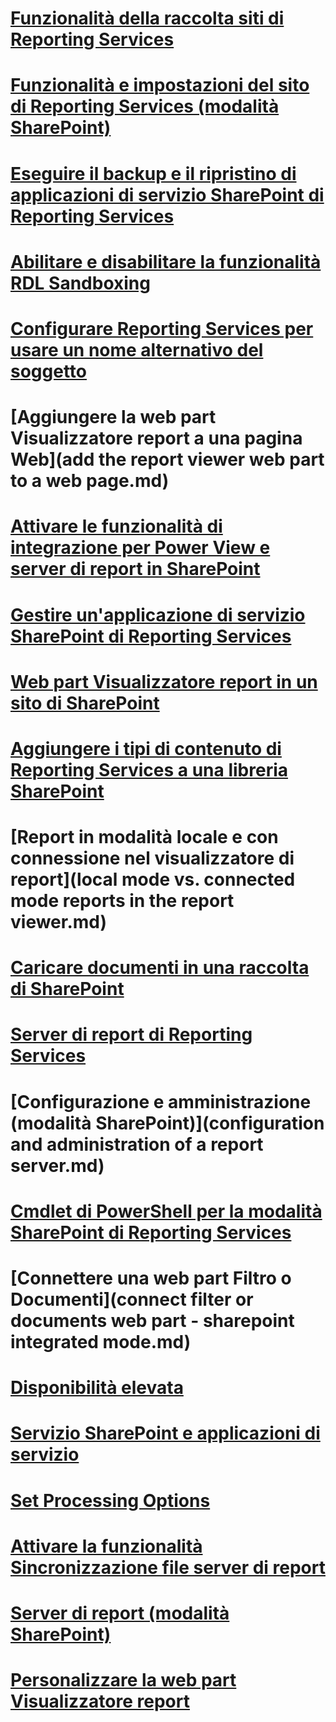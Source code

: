 # [Funzionalità della raccolta siti di Reporting Services](reporting-services-site-collection-features.md)
# [Funzionalità e impostazioni del sito di Reporting Services (modalità SharePoint)](reporting-services-site-settings-and-site-features-sharepoint-mode.md)
# [Eseguire il backup e il ripristino di applicazioni di servizio SharePoint di Reporting Services](backup-and-restore-reporting-services-sharepoint-service-applications.md)
# [Abilitare e disabilitare la funzionalità RDL Sandboxing](enable-and-disable-rdl-sandboxing.md)
# [Configurare Reporting Services per usare un nome alternativo del soggetto](configure-reporting-services-to-use-a-subject-alternative-name.md)
# [Aggiungere la web part Visualizzatore report a una pagina Web](add the report viewer web part to a web page.md)
# [Attivare le funzionalità di integrazione per Power View e server di report in SharePoint](activate-the-report-server-and-power-view-integration-features-in-sharepoint.md)
# [Gestire un'applicazione di servizio SharePoint di Reporting Services](manage-a-reporting-services-sharepoint-service-application.md)
# [Web part Visualizzatore report in un sito di SharePoint](report-viewer-web-part-on-a-sharepoint-site.md)
# [Aggiungere i tipi di contenuto di Reporting Services a una libreria SharePoint](add-reporting-services-content-types-to-a-sharepoint-library.md)
# [Report in modalità locale e con connessione nel visualizzatore di report](local mode vs. connected mode reports in the report viewer.md)
# [Caricare documenti in una raccolta di SharePoint](upload-documents-to-a-sharepoint-library-reporting-services-in-sharepoint-mode.md)
# [Server di report di Reporting Services](server-di-report-di-reporting-services.md)
# [Configurazione e amministrazione (modalità SharePoint)](configuration and administration of a report server.md)
# [Cmdlet di PowerShell per la modalità SharePoint di Reporting Services](powershell-cmdlets-for-reporting-services-sharepoint-mode.md)
# [Connettere una web part Filtro o Documenti](connect filter or documents web part - sharepoint integrated mode.md)
# [Disponibilità elevata](high-availability-reporting-services.md)
# [Servizio SharePoint e applicazioni di servizio](reporting-services-sharepoint-service-and-service-applications.md)
# [Set Processing Options](set-processing-options-reporting-services-in-sharepoint-integrated-mode.md)
# [Attivare la funzionalità Sincronizzazione file server di report](activate-the-report-server-file-sync-feature-in-sharepoint-ca.md)
# [Server di report (modalità SharePoint)](reporting-services-report-server-sharepoint-mode.md)
# [Personalizzare la web part Visualizzatore report](customize-the-report-viewer-web-part.md)
